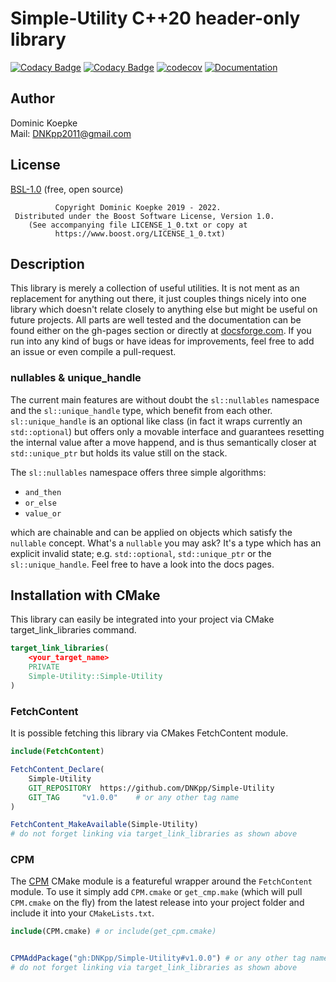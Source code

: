 # Simple-Utility C++20 header-only library

[![Codacy Badge](https://app.codacy.com/project/badge/Grade/ffee59527a4d43f09b5aeabbac1eaa52)](https://www.codacy.com/gh/DNKpp/Simple-Utility/dashboard?utm_source=github.com&amp;utm_medium=referral&amp;utm_content=DNKpp/Simple-Utility&amp;utm_campaign=Badge_Grade)
[![Codacy Badge](https://app.codacy.com/project/badge/Coverage/ffee59527a4d43f09b5aeabbac1eaa52)](https://www.codacy.com/gh/DNKpp/Simple-Utility/dashboard?utm_source=github.com&amp;utm_medium=referral&amp;utm_content=DNKpp/Simple-Utility&amp;utm_campaign=Badge_Coverage)
[![codecov](https://codecov.io/gh/DNKpp/Simple-Utility/branch/master/graph/badge.svg?token=R5ZUSJPZ57)](https://codecov.io/gh/DNKpp/Simple-Utility)
[![Documentation](https://img.shields.io/badge/docs-docsforge-blue)](https://simple-utility.docsforge.com/)

## Author
Dominic Koepke  
Mail: [DNKpp2011@gmail.com](mailto:dnkpp2011@gmail.com)

## License

[BSL-1.0](LICENSE_1_0.txt) (free, open source)

```text
          Copyright Dominic Koepke 2019 - 2022.
 Distributed under the Boost Software License, Version 1.0.
    (See accompanying file LICENSE_1_0.txt or copy at
          https://www.boost.org/LICENSE_1_0.txt)
```

## Description
This library is merely a collection of useful utilities. It is not ment as an replacement for anything out there, it just couples things nicely into one library which doesn't relate closely to anything else but might be useful
on future projects. All parts are well tested and the documentation can be found either on the gh-pages section or directly at [docsforge.com](https://simple-utility.docsforge.com/). If you run into any kind of bugs or have ideas for
improvements, feel free to add an issue or even compile a pull-request.

### nullables & unique_handle
The current main features are without doubt the ``sl::nullables`` namespace and the ``sl::unique_handle`` type, which benefit from each other. ``sl::unique_handle`` is an optional like class (in fact it wraps currently an ``std::optional``) but
offers only a movable interface and guarantees resetting the internal value after a move happend, and is thus semantically closer at ``std::unique_ptr`` but holds its value still on the stack.

The ``sl::nullables`` namespace offers three simple algorithms:
 * ``and_then``
 * ``or_else``
 * ``value_or``

which are chainable and can be applied on objects which satisfy the ``nullable`` concept. What's a ``nullable`` you may ask? It's a type which has an explicit invalid state; e.g. ``std::optional``, ``std::unique_ptr`` or the ``sl::unique_handle``.
Feel free to have a look into the docs pages.

## Installation with CMake
This library can easily be integrated into your project via CMake target_link_libraries command.

```cmake
target_link_libraries(
	<your_target_name>
	PRIVATE
	Simple-Utility::Simple-Utility
)
```

### FetchContent
It is possible fetching this library via CMakes FetchContent module.

```cmake
include(FetchContent)

FetchContent_Declare(
	Simple-Utility
	GIT_REPOSITORY	https://github.com/DNKpp/Simple-Utility
	GIT_TAG		"v1.0.0"	# or any other tag name
)

FetchContent_MakeAvailable(Simple-Utility)
# do not forget linking via target_link_libraries as shown above
```

### CPM
The [CPM](https://github.com/cpm-cmake/CPM.cmake) CMake module is a featureful wrapper around the ``FetchContent`` module. To use it simply add ``CPM.cmake`` or ``get_cmp.make`` (which will pull ``CPM.cmake`` on the fly)
from the latest release into your project folder and include it into your ``CMakeLists.txt``. 

```cmake
include(CPM.cmake) # or include(get_cpm.cmake)


CPMAddPackage("gh:DNKpp/Simple-Utility#v1.0.0") # or any other tag name
# do not forget linking via target_link_libraries as shown above
```

